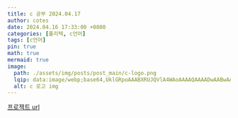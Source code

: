 ```yaml
---
title: c 공부 2024.04.17
author: cotes
date: 2024.04.16 17:33:00 +0800
categories: [폴리텍, c언어]
tags: [c언어]
pin: true
math: true
mermaid: true
image:
  path: ./assets/img/posts/post_main/c-logo.png
  lqip: data:image/webp;base64,UklGRpoAAABXRUJQVlA4WAoAAAAQAAAADwAABwAAQUxQSDIAAAARL0AmbZurmr57yyIiqE8oiG0bejIYEQTgqiDA9vqnsUSI6H+oAERp2HZ65qP/VIAWAFZQOCBCAAAA8AEAnQEqEAAIAAVAfCWkAALp8sF8rgRgAP7o9FDvMCkMde9PK7euH5M1m6VWoDXf2FkP3BqV0ZYbO6NA/VFIAAAA
  alt: c 로고 img
---
```


[프로젝트 url](https://www.canva.com/design/DAGCo1qk-gk/lqnASEsR_LcFc2Xmm2oS8g/edit?utm_content=DAGCo1qk-gk&utm_campaign=designshare&utm_medium=link2&utm_source=sharebutton)